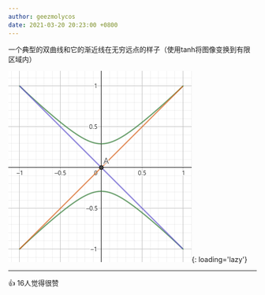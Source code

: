 ```yaml
---
author: geezmolycos
date: 2021-03-20 20:23:00 +0800
---
```


一个典型的双曲线和它的渐近线在无穷远点的样子（使用tanh将图像变换到有限区域内）

![](/assets/images/qq-zone/2021-03-20-hyperbola.gif){: loading='lazy'}

---
👍 16人觉得很赞
